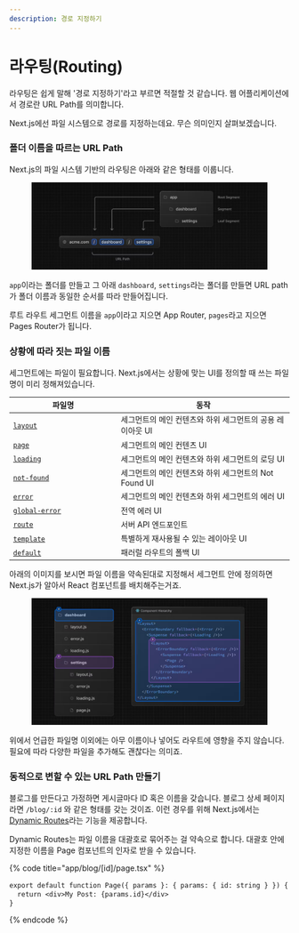 ```yaml
---
description: 경로 지정하기
---
```


# 라우팅(Routing)

라우팅은 쉽게 말해 '경로 지정하기'라고 부르면 적절할 것 같습니다. 웹 어플리케이션에서 경로란 URL Path를 의미합니다.&#x20;

Next.js에선 파일 시스템으로 경로를 지정하는데요. 무슨 의미인지 살펴보겠습니다.



### 폴더 이름을 따르는 URL Path

Next.js의 파일 시스템 기반의 라우팅은 아래와 같은 형태를 이룹니다.

<figure><img src="../../../.gitbook/assets/image (3).png" alt=""><figcaption></figcaption></figure>

`app`이라는 폴더를 만들고 그 아래 `dashboard`, `settings`라는 폴더를 만들면 URL path가 폴더 이름과 동일한 순서를 따라 만들어집니다.&#x20;

루트 라우트 세그먼트 이름을 `app`이라고 지으면 App Router, `pages`라고 지으면 Pages Router가 됩니다.&#x20;



### 상황에 따라 짓는 파일 이름

세그먼트에는 파일이 필요합니다. Next.js에서는 상황에 맞는 UI를 정의할 때 쓰는 파일명이 미리 정해져있습니다.

<table data-header-hidden><thead><tr><th width="179.5">파일명</th><th>동작</th></tr></thead><tbody><tr><td><a href="https://nextjs.org/docs/app/building-your-application/routing/pages-and-layouts#layouts"><code>layout</code></a></td><td>세그먼트의 메인 컨텐츠와 하위 세그먼트의 공용 레이아웃 UI</td></tr><tr><td><a href="https://nextjs.org/docs/app/building-your-application/routing/pages-and-layouts#pages"><code>page</code></a></td><td>세그먼트의 메인 컨텐츠 UI</td></tr><tr><td><a href="https://nextjs.org/docs/app/building-your-application/routing/loading-ui-and-streaming"><code>loading</code></a></td><td>세그먼트의 메인 컨텐츠와 하위 세그먼트의 로딩 UI</td></tr><tr><td><a href="https://nextjs.org/docs/app/api-reference/file-conventions/not-found"><code>not-found</code></a></td><td>세그먼트의 메인 컨텐츠와 하위 세그먼트의 Not Found UI</td></tr><tr><td><a href="https://nextjs.org/docs/app/building-your-application/routing/error-handling"><code>error</code></a></td><td>세그먼트의 메인 컨텐츠와 하위 세그먼트의 에러 UI</td></tr><tr><td><a href="https://nextjs.org/docs/app/building-your-application/routing/error-handling"><code>global-error</code></a></td><td>전역 에러 UI</td></tr><tr><td><a href="https://nextjs.org/docs/app/building-your-application/routing/route-handlers"><code>route</code></a></td><td>서버 API 엔드포인트</td></tr><tr><td><a href="https://nextjs.org/docs/app/building-your-application/routing/pages-and-layouts#templates"><code>template</code></a></td><td>특별하게 재사용될 수 있는 레이아웃 UI</td></tr><tr><td><a href="https://nextjs.org/docs/app/api-reference/file-conventions/default"><code>default</code></a></td><td>패러럴 라우트의 폴백 UI</td></tr></tbody></table>

아래의 이미지를 보시면 파일 이름을 약속된대로 지정해서 세그먼트 안에 정의하면 Next.js가 알아서 React 컴포넌트를 배치해주는거죠.

<figure><img src="../../../.gitbook/assets/image (1) (1).png" alt=""><figcaption></figcaption></figure>

위에서 언급한 파일명 이외에는 아무 이름이나 넣어도 라우트에 영향을 주지 않습니다. 필요에 따라 다양한 파일을 추가해도 괜찮다는 의미죠.



### 동적으로 변할 수 있는 URL Path 만들기

블로그를 만든다고 가정하면 게시글마다 ID 혹은 이름을 갖습니다. 블로그 상세 페이지라면 `/blog/:id` 와 같은 형태를 갖는 것이죠. 이런 경우를 위해 Next.js에서는 [Dynamic Routes](https://nextjs.org/docs/app/building-your-application/routing/dynamic-routes)라는 기능을 제공합니다.&#x20;

Dynamic Routes는 파일 이름을 대괄호로 묶어주는 걸 약속으로 합니다. 대괄호 안에 지정한 이름을 Page 컴포넌트의 인자로 받을 수 있습니다.

{% code title="app/blog/[id]/page.tsx" %}
```tsx
export default function Page({ params }: { params: { id: string } }) {
  return <div>My Post: {params.id}</div>
}
```
{% endcode %}





